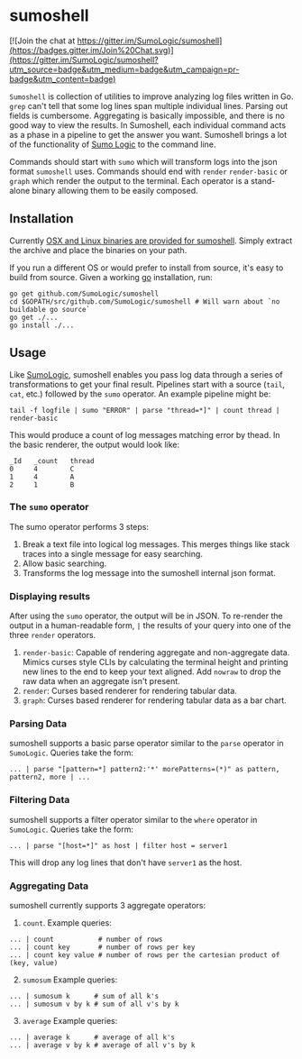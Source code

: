 # sumoshell
[![Join the chat at https://gitter.im/SumoLogic/sumoshell](https://badges.gitter.im/Join%20Chat.svg)](https://gitter.im/SumoLogic/sumoshell?utm_source=badge&utm_medium=badge&utm_campaign=pr-badge&utm_content=badge)

`Sumoshell` is collection of utilities to improve analyzing log files written in Go. `grep` can't tell that some log lines span multiple individual lines. Parsing out fields is cumbersome. Aggregating is basically impossible, and there is no good way to view the results. In Sumoshell, each individual command acts as a phase in a pipeline to get the answer you want. Sumoshell brings a lot of the functionality of [Sumo Logic](www.sumologic.com) to the command line.

Commands should start with
`sumo` which will transform logs into the json format `sumoshell` uses. Commands should end with `render` `render-basic` or `graph` which render the output to the terminal. Each operator is a stand-alone binary allowing them to be easily composed.

## Installation
Currently [OSX and Linux binaries are provided for sumoshell](https://github.com/SumoLogic/sumoshell/releases). Simply extract the archive and place the binaries on your path. 

If you run a different OS or would prefer to install from source, it's easy to build from source. Given a working [go](https://golang.org/doc/install) installation, run:
```
go get github.com/SumoLogic/sumoshell
cd $GOPATH/src/github.com/SumoLogic/sumoshell # Will warn about `no buildable go source`
go get ./...
go install ./...
```

## Usage
Like [SumoLogic](https://www.sumologic.com), sumoshell enables you pass log data through a series of transformations to get your final result. Pipelines start with a source (`tail`, `cat`, etc.) followed by the `sumo` operator. An example pipeline might be:

```tail -f logfile | sumo "ERROR" | parse "thread=*]" | count thread | render-basic```

This would produce a count of log messages matching error by thead. In the basic renderer, the output would look like:
```
_Id   _count   thread   
0     4        C        
1     4        A        
2     1        B      
```
### The `sumo` operator
The sumo operator performs 3 steps: 

1. Break a text file into logical log messages. This merges things like stack traces into a single message for easy searching.
2. Allow basic searching.
3. Transforms the log message into the sumoshell internal json format.

### Displaying results

After using the `sumo` operator, the output will be in JSON. To re-render the output in a human-readable form, `|` the results of your query into one of the three `render` operators.

1. `render-basic`: Capable of rendering aggregate and non-aggregate data. Mimics curses style CLIs by calculating the terminal height and printing new lines to the end to keep your text aligned. Add `nowraw` to drop the raw data when an aggregate isn't present.
2. `render`: Curses based renderer for rendering tabular data.
3. `graph`: Curses based renderer for rendering tabular data as a bar chart.


### Parsing Data

sumoshell supports a basic parse operator similar to the `parse` operator in `SumoLogic`. Queries take the form:
```
... | parse "[pattern=*] pattern2:'*' morePatterns=(*)" as pattern, pattern2, more | ...
```

### Filtering Data

sumoshell supports a filter operator similar to the `where` operator in `SumoLogic`. Queries take the form:
```
... | parse "[host=*]" as host | filter host = server1 
```

This will drop any log lines that don't have `server1` as the host.

### Aggregating Data

sumoshell currently supports 3 aggregate operators:

1. `count`. Example queries:
  ```
  ... | count           # number of rows
  ... | count key       # number of rows per key
  ... | count key value # number of rows per the cartesian product of (key, value)
  ```

2. `sumosum` Example queries:
  ```
  ... | sumosum k      # sum of all k's
  ... | sumosum v by k # sum of all v's by k
  ```

3. `average` Example queries:
  ```
  ... | average k      # average of all k's
  ... | average v by k # average of all v's by k
  ```
